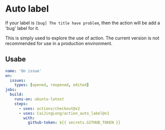 # Auto label

If your label is `[bug] The title have problem`, then the action will be add a 'bug' label for it.


This is simply used to explore the use of action. The current version is not recommended for use in a production environment.

## Usabe
```yaml
name: 'On issue'
on:
  issues:
    types: [opened, reopened, edited]
jobs:
  build:
    runs-on: ubuntu-latest
    steps:
      - uses: actions/checkout@v2
      - uses: CaiJingLong/action_auto_label@v1
        with:
          github-token: ${{ secrets.GITHUB_TOKEN }}
```
